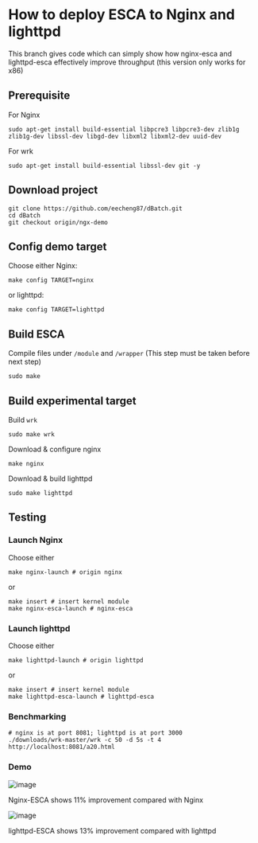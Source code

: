 # How to deploy ESCA to Nginx and lighttpd
This branch gives code which can simply show how nginx-esca and lighttpd-esca effectively improve throughput (this version only works for x86)

## Prerequisite
For Nginx
```
sudo apt-get install build-essential libpcre3 libpcre3-dev zlib1g zlib1g-dev libssl-dev libgd-dev libxml2 libxml2-dev uuid-dev
```

For wrk
```
sudo apt-get install build-essential libssl-dev git -y
```

## Download project
```
git clone https://github.com/eecheng87/dBatch.git
cd dBatch
git checkout origin/ngx-demo
```

## Config demo target
Choose either Nginx:
```
make config TARGET=nginx
```
or lighttpd:
```
make config TARGET=lighttpd
```

## Build ESCA
Compile files under `/module` and `/wrapper` (This step must be taken before next step)
```
sudo make
```

## Build experimental target
Build `wrk`
```
sudo make wrk
```
Download & configure nginx
```
make nginx
```
Download & build lighttpd
```
sudo make lighttpd
```

## Testing

### Launch Nginx
Choose either
```
make nginx-launch # origin nginx
```
or
```
make insert # insert kernel module
make nginx-esca-launch # nginx-esca
```
### Launch lighttpd
Choose either
```
make lighttpd-launch # origin lighttpd
```
or
```
make insert # insert kernel module
make lighttpd-esca-launch # lighttpd-esca
```

### Benchmarking
```
# nginx is at port 8081; lighttpd is at port 3000
./downloads/wrk-master/wrk -c 50 -d 5s -t 4 http://localhost:8081/a20.html
```
### Demo
![image](https://github.com/eecheng87/dBatch/blob/preview/demo.gif)

Nginx-ESCA shows 11% improvement compared with Nginx

![image](https://github.com/eecheng87/dBatch/blob/preview/light-demo.gif)

lighttpd-ESCA shows 13% improvement compared with lighttpd

